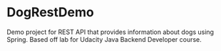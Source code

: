 # DogRestDemo
Demo project for REST API that provides information about dogs using Spring.
Based off lab for Udacity Java Backend Developer course.
